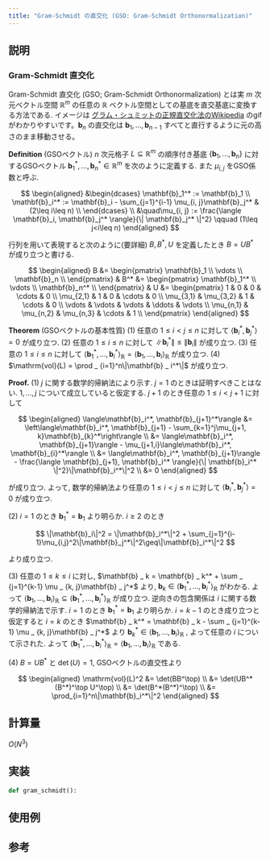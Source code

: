 ```yaml
---
title: "Gram-Schmidt の直交化 (GSO: Gram-Schmidt Orthonormalization)"
---
```


## 説明

### Gram-Schmidt 直交化

Gram-Schmidt 直交化 (GSO; Gram-Schmidt Orthonormalization) とは実 $m$ 次元ベクトル空間 $\mathbb{R}^m$ の任意の $\mathbb{R}$ ベクトル空間としての基底を直交基底に変換する方法である. イメージは [グラム・シュミットの正規直交化法のWikipedia](https://ja.wikipedia.org/wiki/%E3%82%B0%E3%83%A9%E3%83%A0%E3%83%BB%E3%82%B7%E3%83%A5%E3%83%9F%E3%83%83%E3%83%88%E3%81%AE%E6%AD%A3%E8%A6%8F%E7%9B%B4%E4%BA%A4%E5%8C%96%E6%B3%95) のgifがわかりやすいです。$\mathbf{b} _ n$ の直交化は $\mathbf{b} _ {1},\ldots, \mathbf{b} _ {n-1}$ すべてと直行するように元の高さのまま移動させる。

**Definition** (GSOベクトル) $n$ 次元格子 $L\subseteq \mathbb{R}^m$ の順序付き基底 $\{\mathbf{b} _ {1},\ldots, \mathbf{b} _ {n}\}$ に対するGSOベクトル $\mathbf{b} _ {1}^*,\ldots, \mathbf{b} _ {n}^*\in\mathbb{R}^m$ を次のように定義する. また $\mu _ {i,j}$ をGSO係数と呼ぶ.

$$
\begin{aligned}
&\begin{dcases}
\mathbf{b}_1^* := \mathbf{b}_1 \\
\mathbf{b}_i^* := \mathbf{b}_i - \sum_{j=1}^{i-1} \mu_{i, j}\mathbf{b}_j^* & (2\leq i\leq n) \\
\end{dcases} \\
&\quad\mu_{i, j} := \frac{\langle \mathbf{b}_i, \mathbf{b}_j^* \rangle}{\| \mathbf{b}_j^* \|^2} \qquad (1\leq j<i\leq n)
\end{aligned}
$$

行列を用いて表現すると次のように(要詳細) $B, B^*, U$ を定義したとき $B = UB^*$ が成り立つと書ける.

$$
\begin{aligned}
B &=
\begin{pmatrix}
\mathbf{b}_1 \\
\vdots \\
\mathbf{b}_n \\
\end{pmatrix}
& B^* &=
\begin{pmatrix}
\mathbf{b}_1^* \\
\vdots \\
\mathbf{b}_n^* \\
\end{pmatrix}
& U &=
\begin{pmatrix}
1 & 0 & 0 & \cdots & 0 \\
\mu_{2,1} & 1 & 0 & \cdots & 0 \\
\mu_{3,1} & \mu_{3,2} & 1 & \cdots & 0 \\
\vdots & \vdots & \vdots & \ddots & \vdots \\
\mu_{n,1} & \mu_{n,2} & \mu_{n,3} & \cdots & 1 \\
\end{pmatrix}
\end{aligned}
$$

**Theorem** (GSOベクトルの基本性質)
(1) 任意の $1\leq i<j\leq n$ に対して $\langle\mathbf{b}_ i^*, \mathbf{b} _j^*\rangle = 0$ が成り立つ.
(2) 任意の $1\leq i\leq n$ に対して $\|\mathbf{b}_ i^*\|\leq\|\mathbf{b} _i\|$ が成り立つ.
(3) 任意の $1\leq i\leq n$ に対して $\langle\mathbf{b} _ 1^*,\ldots,\mathbf{b} _ i^*\rangle_{\mathbb{R}} = \langle\mathbf{b} _ 1,\ldots,\mathbf{b} _ i\rangle _ {\mathbb{R}}$ が成り立つ.
(4) $\mathrm{vol}(L) = \prod _ {i=1}^n\|\mathbf{b} _ i^*\|$ が成り立つ.

**Proof.**
(1) $j$ に関する数学的帰納法により示す. $j=1$ のときは証明すべきことはない. $1,\ldots,j$ について成立していると仮定する. $j+1$ のとき任意の $1\leq i<j+1$ に対して

$$
\begin{aligned}
\langle\mathbf{b}_i^*, \mathbf{b}_{j+1}^*\rangle &= \left\langle\mathbf{b}_i^*, \mathbf{b}_{j+1} - \sum_{k=1}^j\mu_{j+1, k}\mathbf{b}_{k}^*\right\rangle \\
&= \langle\mathbf{b}_i^*, \mathbf{b}_{j+1}\rangle - \mu_{j+1,i}\langle\mathbf{b}_i^*, \mathbf{b}_{i}^*\rangle \\
&= \langle\mathbf{b}_i^*, \mathbf{b}_{j+1}\rangle - \frac{\langle \mathbf{b}_{j+1}, \mathbf{b}_i^* \rangle}{\| \mathbf{b}_i^* \|^2}\|\mathbf{b}_i^*\|^2 \\
&= 0
\end{aligned}
$$

が成り立つ. よって, 数学的帰納法より任意の $1\leq i<j\leq n$ に対して $\langle\mathbf{b} _ i^*, \mathbf{b} _ j^*\rangle = 0$ が成り立つ.

(2) $i=1$ のとき $\mathbf{b} _ 1^* = \mathbf{b} _ 1$ より明らか. $i\geq 2$ のとき

$$
\|\mathbf{b}_i\|^2 = \|\mathbf{b}_i^*\|^2 + \sum_{j=1}^{i-1}\mu_{i,j}^2\|\mathbf{b}_j^*\|^2\geq\|\mathbf{b}_i^*\|^2
$$

より成り立つ.

(3) 任意の $1\leq k\leq i$ に対し, $\mathbf{b} _ k = \mathbf{b} _ k^* + \sum _ {j=1}^{k-1} \mu _ {k, j}\mathbf{b} _ j^*$ より, $\mathbf{b} _ k\in\langle\mathbf{b} _ 1^*,\ldots,\mathbf{b} _ i^*\rangle _ {\mathbb{R}}$ がわかる. よって $\langle\mathbf{b} _ 1,\ldots,\mathbf{b} _ i\rangle _ {\mathbb{R}}\subseteq\langle\mathbf{b} _ 1^*,\ldots,\mathbf{b} _ i^*\rangle _ {\mathbb{R}}$ が成り立つ. 逆向きの包含関係は $i$ に関する数学的帰納法で示す. $i = 1$ のとき $\mathbf{b} _ 1^* = \mathbf{b} _ 1$ より明らか. $i=k-1$ のとき成り立つと仮定すると $i=k$ のとき $\mathbf{b} _ k^* = \mathbf{b} _ k - \sum _ {j=1}^{k-1} \mu _ {k, j}\mathbf{b} _ j^*$ より $\mathbf{b} _ k^*\in\langle\mathbf{b} _ 1,\ldots,\mathbf{b} _ i\rangle _ {\mathbb{R}}$ , よって任意の $i$ について示された. よって $\langle\mathbf{b} _ 1^*,\ldots,\mathbf{b} _ i^*\rangle _ {\mathbb{R}}=\langle\mathbf{b} _ 1,\ldots,\mathbf{b} _ i\rangle _ {\mathbb{R}}$ である.

(4) $B=UB^*$ と $\det(U) = 1$, GSOベクトルの直交性より

$$
\begin{aligned}
\mathrm{vol}(L)^2 &= \det(BB^\top) \\
&= \det(UB^*(B^*)^\top U^\top) \\
&= \det(B^*(B^*)^\top) \\
&= \prod_{i=1}^n\|\mathbf{b}_i^*\|^2
\end{aligned}
$$

## 計算量
$O(N^3)$

## 実装

```python
def gram_schmidt():
```

## 使用例

## 参考
